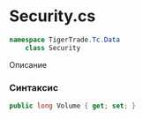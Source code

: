
# Security.cs
```csharp
namespace TigerTrade.Tc.Data  
    class Security
```

Описание

### Синтаксис
```csharp
public long Volume { get; set; }
```
